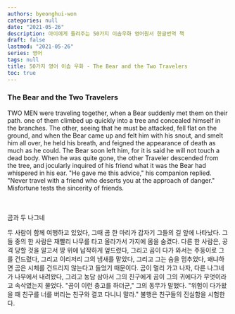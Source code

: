 ```yaml
---
authors: byeonghui-won
categories: null
date: "2021-05-26"
description: 아이에게 들려주는 50가지 이솝우화 영어원서 한글번역 책
draft: false
lastmod: "2021-05-26"
series: 영어
tags: null
title: 50가지 영어 이솝 우화 - The Bear and the Two Travelers
toc: true
---
```


### The Bear and the Two Travelers



TWO MEN were traveling together, when a Bear suddenly met them on their path. one of them climbed up quickly into a tree and concealed himself in the branches. The other, seeing that he must be attacked, fell flat on the ground, and when the Bear came up and felt him with his snout, and smelt him all over, he held his breath, and feigned the appearance of death as much as he could. The Bear soon left him, for it is said he will not touch a dead body. When he was quite gone, the other Traveler descended from the tree, and jocularly inquired of his friend what it was the Bear had whispered in his ear. "He gave me this advice," his companion replied. "Never travel with a friend who deserts you at the approach of danger." Misfortune tests the sincerity of friends.

　

곰과 두 나그네

   



두 사람이 함께 여행하고 있었다, 그때 곰 한 마리가 갑자기 그들의 길 앞에 나타났다. 그들 중의 한 사람은 재빨리 나무를 타고 올라가서 가지에 몸을 숨겼다. 다른 한 사람은, 공격 당할 것을 알고서 땅 위에 납작하게 엎드렸다, 그리고 곰이 다가 와서는 주둥이로 그를 건드렸다, 그리고 이리저리 그의 냄새를 맡았다, 그리고 그는 숨을 멈추었다, 왜냐하면 곰은 시체를 건드리지 않는다고 들었기 때문이다. 곰이 멀리 가고 나자, 다른 나그네가 나무에서 내려왔다, 그리고 농담 삼아서 그의 친구에게 곰이 그의 귀에다가 무엇이라고 속삭였는지 물었다. "곰이 이런 충고를 하더군," 그의 동무가 말했다. "위험이 다가왔을 때 친구를 너를 버리는 친구와 결코 다니니 말라." 불행은 친구들의 진실함을 시험한다.

　
